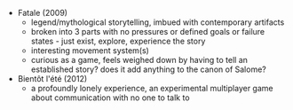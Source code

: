 - Fatale (2009)
    - legend/mythological storytelling, imbued with contemporary artifacts
    - broken into 3 parts with no pressures or defined goals or failure states - just exist, explore, experience the story
    - interesting movement system(s)
    - curious as a game, feels weighed down by having to tell an established story? does it add anything to the canon of Salome?
- Bientôt l'été (2012)
    - a profoundly lonely experience, an experimental multiplayer game about communication with no one to talk to